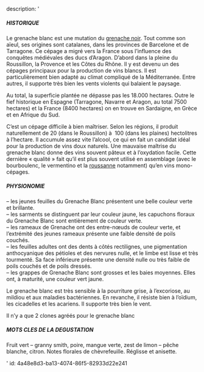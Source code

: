 description: '<h5>HISTORIQUE</h5><p>Le grenache blanc est une mutation du&nbsp;<a href="https://www.levipe.be/grape/grenache-noir/">grenache noir</a>. Tout comme son aïeul, ses origines sont catalanes,&nbsp;dans les provinces de&nbsp;Barcelone et de Tarragone. Ce cépage a migré vers la France sous l’influence des conquêtes médiévales des ducs d’Aragon. D’abord dans la pleine du Roussillon, la Provence et les Côtes du Rhône. Il y est devenu un des cépages principaux pour la production de vins blancs. Il est particulièrement bien adapté au climat compliqué de la Méditerranée. Entre autres, il supporte très bien les vents violents qui balaient le paysage.</p><p>Au total, la superficie plantée ne dépasse pas les 18.000 hectares. Outre le fief historique en Espagne (Tarragone, Navarre et Aragon, au total 7500 hectares) et la France (8400 hectares) on en trouve en Sardaigne, en Grèce et en Afrique du Sud.</p><p>C’est un cépage&nbsp;difficile à bien maîtriser. Selon les régions, il produit naturellement de 20 (dans le Roussillon) à &nbsp;100 (dans les plaines) hectolitres à l’hectare. Il accumule assez vite l’alcool, ce qui en fait un candidat idéal pour la production de vins doux naturels. Une mauvaise maîtrise du grenache blanc donne des vins souvent pâteux et à l’oxydation facile. Cette dernière «&nbsp;qualité&nbsp;» fait qu’il est plus souvent utilisé en assemblage (avec le bourboulenc, le vermentino et la&nbsp;<a href="https://www.levipe.be/grape/roussanne/">roussanne</a>&nbsp;notamment) qu’en vins mono-cépages.</p><h5>PHYSIONOMIE</h5><p>– les jeunes feuilles du Grenache Blanc présentent une belle couleur verte et brillante.<br>– les sarments se distinguent par leur couleur jaune, les capuchons floraux du Grenache Blanc sont entièrement de couleur verte.<br>– les rameaux de Grenache ont des entre-nœuds de couleur verte, et l’extrémité des jeunes rameaux présente une faible densité de poils couchés.<br>– les feuilles adultes ont des dents à côtés rectilignes, une pigmentation anthocyanique des pétioles et des nervures nulle, et le limbe est lisse et très tourmenté. Sa face inférieure présente une densité nulle ou très faible de poils couchés et de poils dressés.<br>– les grappes de Grenache Blanc sont grosses et les baies moyennes. Elles ont, à maturité, une couleur vert jaune.</p><p>Le grenache blanc est très sensible à la pourriture grise, à l’excoriose, au mildiou et aux maladies bactériennes. En revanche, il résiste bien à&nbsp;l’oïdium, les cicadelles et les acariens. Il supporte très bien le vent.</p><p>Il n’y a que 2 clones agréés pour le grenache blanc</p><h5>MOTS CLES DE LA DEGUSTATION</h5><p>Fruit vert – granny smith, poire, mangue verte, zest de limon – pêche blanche, citron.&nbsp;Notes florales&nbsp;de chèvrefeuille. Réglisse et anisette.</p>'
id: 4a48e8d3-ba13-4074-86f5-82933d22e241
